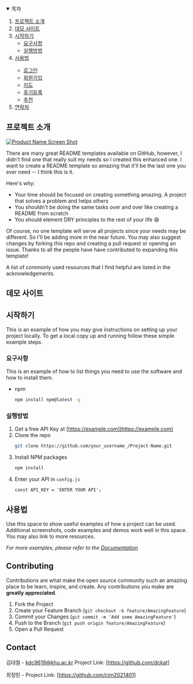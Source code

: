 <!-- TABLE OF CONTENTS -->
<details open="open">
  <summary>목차</summary>
  <ol>
    <li>
      <a href="#about-the-project">프로젝트 소개</a>
    </li>
    <li>
      <a href="#demo-link">데모 사이트</a>
    </li>
    <li>
      <a href="#getting-started">시작하기</a>
      <ul>
        <li><a href="#prerequisites">요구사항</a></li>
        <li><a href="#execution">실행방법</a></li>
      </ul>
    </li>
    <li><a href="#usage">사용법</a></li>
      <ul>
        <li><a href="#login">로그인</a></li>
        <li><a href="#signup">회원가입</a></li>
        <li><a href="#map">지도</a></li>
        <li><a href="#review">후기등록</a></li>
        <li><a href="#recommend">추천</a></li>
      </ul>
    <li><a href="#contributing>Contributing</li>
    <li><a href="#contact">연락처</a></li>
  </ol>
</details>



<!-- ABOUT THE PROJECT -->
## 프로젝트 소개

[![Product Name Screen Shot][product-screenshot]](https://example.com)

There are many great README templates available on GitHub, however, I didn't find one that really suit my needs so I created this enhanced one. I want to create a README template so amazing that it'll be the last one you ever need -- I think this is it.

Here's why:
* Your time should be focused on creating something amazing. A project that solves a problem and helps others
* You shouldn't be doing the same tasks over and over like creating a README from scratch
* You should element DRY principles to the rest of your life :smile:

Of course, no one template will serve all projects since your needs may be different. So I'll be adding more in the near future. You may also suggest changes by forking this repo and creating a pull request or opening an issue. Thanks to all the people have have contributed to expanding this template!

A list of commonly used resources that I find helpful are listed in the acknowledgements.

<!-- DEMO LINK -->
## 데모 사이트


<!-- GETTING STARTED -->
## 시작하기

This is an example of how you may give instructions on setting up your project locally.
To get a local copy up and running follow these simple example steps.

### 요구사항

This is an example of how to list things you need to use the software and how to install them.
* npm
  ```sh
  npm install npm@latest -g
  ```

### 실행방법

1. Get a free API Key at [https://example.com](https://example.com)
2. Clone the repo
   ```sh
   git clone https://github.com/your_username_/Project-Name.git
   ```
3. Install NPM packages
   ```sh
   npm install
   ```
4. Enter your API in `config.js`
   ```JS
   const API_KEY = 'ENTER YOUR API';
   ```

<!-- USAGE -->
## 사용법

Use this space to show useful examples of how a project can be used. Additional screenshots, code examples and demos work well in this space. You may also link to more resources.

_For more examples, please refer to the [Documentation](https://example.com)_


<!-- CONTRIBUTING -->
## Contributing

Contributions are what make the open source community such an amazing place to be learn, inspire, and create. Any contributions you make are **greatly appreciated**.

1. Fork the Project
2. Create your Feature Branch (`git checkout -b feature/AmazingFeature`)
3. Commit your Changes (`git commit -m 'Add some AmazingFeature'`)
4. Push to the Branch (`git push origin feature/AmazingFeature`)
5. Open a Pull Request


<!-- CONTACT -->
## Contact

김대철 - kdc9619@khu.ac.kr
Project Link: [https://github.com/dckat]

최정민 -
Project Link: [https://github.com/cjm2021401]



<!-- MARKDOWN LINKS & IMAGES -->
<!-- https://www.markdownguide.org/basic-syntax/#reference-style-links -->
[contributors-shield]: https://img.shields.io/github/contributors/othneildrew/Best-README-Template.svg?style=for-the-badge
[contributors-url]: https://github.com/othneildrew/Best-README-Template/graphs/contributors
[forks-shield]: https://img.shields.io/github/forks/othneildrew/Best-README-Template.svg?style=for-the-badge
[forks-url]: https://github.com/othneildrew/Best-README-Template/network/members
[stars-shield]: https://img.shields.io/github/stars/othneildrew/Best-README-Template.svg?style=for-the-badge
[stars-url]: https://github.com/othneildrew/Best-README-Template/stargazers
[issues-shield]: https://img.shields.io/github/issues/othneildrew/Best-README-Template.svg?style=for-the-badge
[issues-url]: https://github.com/othneildrew/Best-README-Template/issues
[license-shield]: https://img.shields.io/github/license/othneildrew/Best-README-Template.svg?style=for-the-badge
[license-url]: https://github.com/othneildrew/Best-README-Template/blob/master/LICENSE.txt
[linkedin-shield]: https://img.shields.io/badge/-LinkedIn-black.svg?style=for-the-badge&logo=linkedin&colorB=555
[linkedin-url]: https://linkedin.com/in/othneildrew
[product-screenshot]: images/screenshot.png
